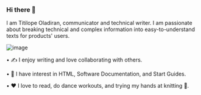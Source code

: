### Hi there 👋 


<!--
**Titilope-Tee/Titilope-Tee** is a ✨ _special_ ✨ repository because its `README.md` (this file) appears on your GitHub profile.

Here are some ideas to get you started:

- 🔭 I’m currently working on ...
- 🌱 I’m currently learning ...
- 👯 I’m looking to collaborate on ...
- 🤔 I’m looking for help with ...
- 💬 Ask me about ...
- 📫 How to reach me: ...
- 😄 Pronouns: ...
- ⚡ Fun fact: ...
-->
I am Titilope Oladiran, communicator and technical writer. I am passionate about breaking technical and complex information into easy-to-understand texts for products' users.

![image](https://user-images.githubusercontent.com/127676160/224556674-93b2b439-91e2-4cd6-a853-e17282e9766c.png) 

•	✍ I enjoy writing and love collaborating with others.

•	📌 I have interest in HTML, Software Documentation, and Start Guides.

•	❤ I love to read, do dance workouts, and trying my hands at knitting 🧶.
